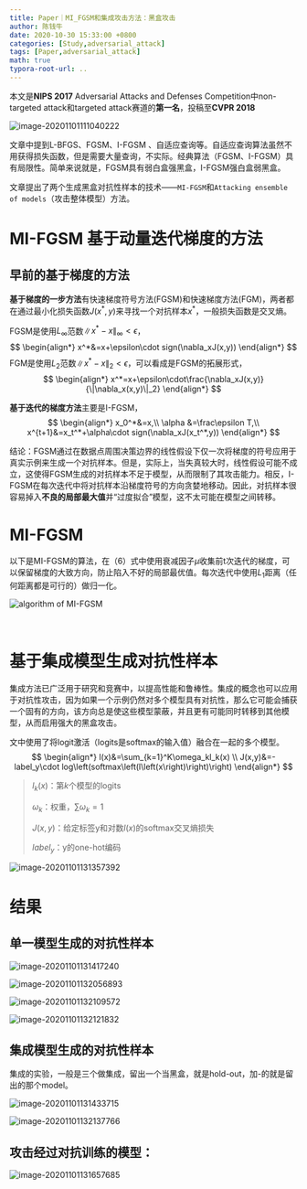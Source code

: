 ```yaml
---
title: Paper｜MI_FGSM和集成攻击方法：黑盒攻击
author: 陈钱牛
date: 2020-10-30 15:33:00 +0800
categories: [Study,adversarial_attack]
tags: [Paper,adversarial_attack]
math: true
typora-root-url: ..
---
```


本文是**NIPS 2017** Adversarial Attacks and Defenses Competition中non-targeted attack和targeted attack赛道的**第一名**，投稿至**CVPR 2018**

![image-20201101111040222](/assets/img/posts/2020-11-01-Paper_MI_FGSM/image-20201101111040222.png)





文章中提到L-BFGS、FGSM、I-FGSM 、自适应查询等。自适应查询算法虽然不用获得损失函数，但是需要大量查询，不实际。经典算法（FGSM、I-FGSM）具有局限性。简单来说就是，FGSM具有弱白盒强黑盒，I-FGSM强白盒弱黑盒。

文章提出了两个生成黑盒对抗性样本的技术——`MI-FGSM`和`Attacking ensemble of models`（攻击整体模型）方法。

# MI-FGSM 基于动量迭代梯度的方法

## 早前的基于梯度的方法

**基于梯度的一步方法**有快速梯度符号方法(FGSM)和快速梯度方法(FGM)，两者都在通过最小化损失函数$J(x^*,y)$来寻找一个对抗样本$x^*$，一般损失函数是交叉熵。

FGSM是使用$L_\infty$范数$\|x^*-x\|_\infty<\epsilon$，
$$
\begin{align*}
x^*&=x+\epsilon\cdot sign(\nabla_xJ(x,y)) 
\end{align*}
$$
FGM是使用$L_2$范数$\|x^*-x\|_2<\epsilon$，可以看成是FGSM的拓展形式，
$$
\begin{align*}
x^*=x+\epsilon\cdot\frac{\nabla_xJ(x,y)}{\|\nabla_x(x,y)\|_2}
\end{align*}
$$


**基于迭代的梯度方法**主要是I-FGSM，
$$
\begin{align*}
x_0^*&=x,\\
\alpha &=\frac\epsilon T,\\
x^{t+1}&=x_t^*+\alpha\cdot sign(\nabla_xJ(x_t^*,y))
\end{align*}
$$


结论：FGSM通过在数据点周围决策边界的线性假设下仅一次将梯度的符号应用于真实示例来生成一个对抗样本。但是，实际上，当失真较大时，线性假设可能不成立，这使得FGSM生成的对抗样本不足于模型，从而限制了其攻击能力。相反，I-FGSM在每次迭代中将对抗样本沿梯度符号的方向贪婪地移动。因此，对抗样本很容易掉入**不良的局部最大值**并“过度拟合”模型，这不太可能在模型之间转移。

# MI-FGSM

以下是MI-FGSM的算法，在（6）式中使用衰减因子$\mu$收集前t次迭代的梯度，可以保留梯度的大致方向，防止陷入不好的局部最优值。每次迭代中使用$L_1$距离（任何距离都是可行的）做归一化。

![algorithm of MI-FGSM](/assets/img/posts/2020-11-01-Paper_MI_FGSM/image-20201101125916799.png)

​            

# 基于集成模型生成对抗性样本

集成方法已广泛用于研究和竞赛中，以提高性能和鲁棒性。集成的概念也可以应用于对抗性攻击，因为如果一个示例仍然对多个模型具有对抗性，那么它可能会捕获一个固有的方向，该方向总是使这些模型蒙蔽，并且更有可能同时转移到其他模型，从而启用强大的黑盒攻击。

文中使用了将logit激活（logits是softmax的输入值）融合在一起的多个模型。
$$
\begin{align*}
l(x)&=\sum_{k=1}^K\omega_kl_k(x) \\
J(x,y)&=-label_y\cdot log\left(softmax\left(l\left(x\right)\right)\right)
\end{align*}
$$

> $l_k(x)$：第$k$个模型的logits
>
> $\omega_k$：权重，$\sum \omega_k =1$
>
> $J(x,y)$：给定标签y和对数$l(x)$的softmax交叉熵损失
>
> $label_y$：y的one-hot编码

![image-20201101131357392](/assets/img/posts/2020-11-01-Paper_MI_FGSM/image-20201101131357392.png)

# 结果

## 单一模型生成的对抗性样本

![image-20201101131417240](/assets/img/posts/2020-11-01-Paper_MI_FGSM/image-20201101131417240.png)



![image-20201101132056893](/assets/img/posts/2020-11-01-Paper_MI_FGSM/image-20201101132056893.png)



![image-20201101132109572](/assets/img/posts/2020-11-01-Paper_MI_FGSM/image-20201101132109572.png)



![image-20201101132121832](/assets/img/posts/2020-11-01-Paper_MI_FGSM/image-20201101132121832.png)



## 集成模型生成的对抗性样本

集成的实验，一般是三个做集成，留出一个当黑盒，就是hold-out，加-的就是留出的那个model。

![image-20201101131433715](/assets/img/posts/2020-11-01-Paper_MI_FGSM/image-20201101131433715.png)



![image-20201101132137766](/assets/img/posts/2020-11-01-Paper_MI_FGSM/image-20201101132137766.png)

## 攻击经过对抗训练的模型：

![image-20201101131657685](/assets/img/posts/2020-11-01-Paper_MI_FGSM/image-20201101131657685.png)

[^source code]: :https://github.com/dongyp13/
